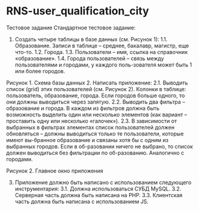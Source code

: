 # RNS-user_qualification_city
Тестовое задание
Стандартное тестовое задание:
1.	Создать четыре таблицы в базе данных (см. Рисунок 1):
1.1.	Образование. Записи в таблице – среднее, бакалавр, магистр, еще что-то.
1.2.	Города.
1.3.	Пользователи – имя, ссылка на справочник «образование».
1.4.	Города пользователей – связь между пользователями и городами, у каждого поль-зователя может быть 1 или более городов.
 
Рисунок 1. Схема базы данных
2.	Написать приложение:
2.1.	Выводить список (grid) этих пользователей (см. Рисунок 2). Колонки в таблице: пользователь, образование, города. Если городов больше одного, то они должны выводиться через запятую.
2.2.	Выводить два фильтра – образование и города. В каждом из фильтров должна быть возможность выделить один или несколько элементов (как вариант – проставить одну или несколько «галочек»).
2.3.	В зависимости от выбранных в фильтрах элементах список пользователей должен обновляться – должны выводиться только те пользователи, которые имеют вы-бранное образование и связаны хотя бы с одним из выбранных городов. Если в об-разовании ничего не выбрано, то список должен выводиться без фильтрации по об-разованию. Аналогично с городами.
 
Рисунок 2. Главное окно приложения

3.	Приложение должно быть написано с использованием следующего инструментария:
3.1.	Должна использоваться СУБД MySQL.
3.2.	Серверная часть должна быть написана на PHP. 
3.3.	Клиентская часть должна быть написана  c использованием JS.


